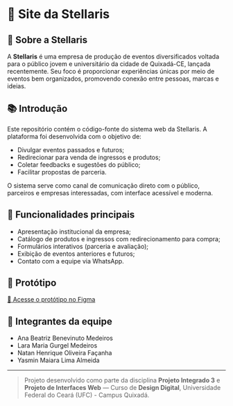 # 🌟 Site da Stellaris

## 🏢 Sobre a Stellaris

A **Stellaris** é uma empresa de produção de eventos diversificados voltada para o público jovem e universitário da cidade de Quixadá-CE, lançada recentemente. Seu foco é proporcionar experiências únicas por meio de eventos bem organizados, promovendo conexão entre pessoas, marcas e ideias.

## 📚 Introdução

Este repositório contém o código-fonte do sistema web da Stellaris. A plataforma foi desenvolvida com o objetivo de:

- Divulgar eventos passados e futuros;
- Redirecionar para venda de ingressos e produtos;
- Coletar feedbacks e sugestões do público;
- Facilitar propostas de parceria.

O sistema serve como canal de comunicação direto com o público, parceiros e empresas interessadas, com interface acessível e moderna.

## 🚀 Funcionalidades principais

- Apresentação institucional da empresa;
- Catálogo de produtos e ingressos com redirecionamento para compra;
- Formulários interativos (parceria e avaliação);
- Exibição de eventos anteriores e futuros;
- Contato com a equipe via WhatsApp.

## 🎨 Protótipo

[🔗 Acesse o protótipo no Figma](https://www.figma.com/design/tHIApdVMWrhwuxbF88sDtY/prototipo---P3?node-id=0-1)

## 👥 Integrantes da equipe

- Ana Beatriz Benevinuto Medeiros  
- Lara Maria Gurgel Medeiros  
- Natan Henrique Oliveira Façanha  
- Yasmin Maiara Lima Almeida  

---

> Projeto desenvolvido como parte da disciplina **Projeto Integrado 3** e **Projeto de Interfaces Web** — Curso de **Design Digital**, Universidade Federal do Ceará (UFC) - Campus Quixadá.

